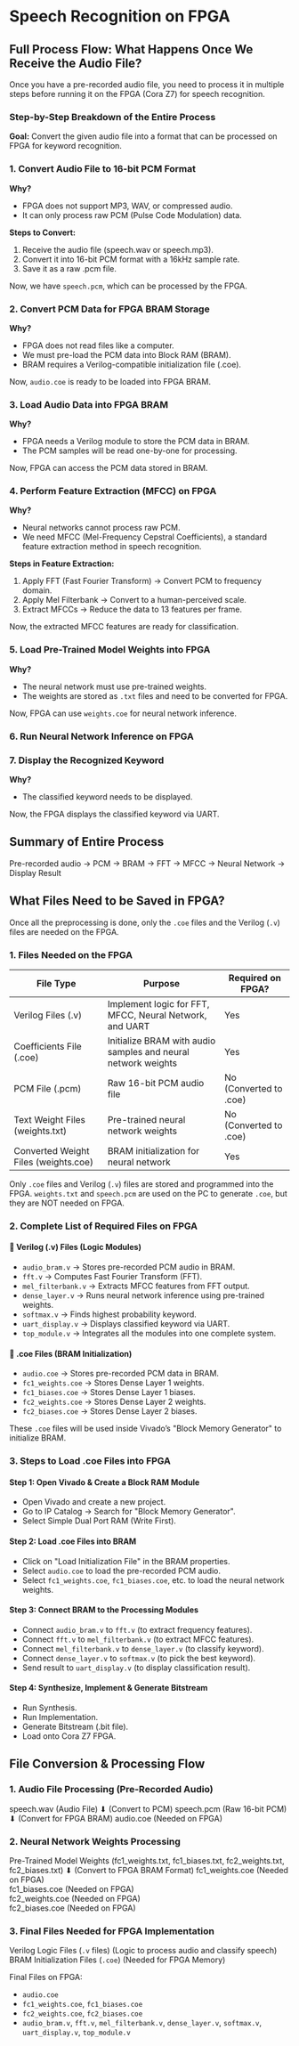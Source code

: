 # Speech Recognition on FPGA

## Full Process Flow: What Happens Once We Receive the Audio File?
Once you have a pre-recorded audio file, you need to process it in multiple steps before running it on the FPGA (Cora Z7) for speech recognition.

### Step-by-Step Breakdown of the Entire Process
**Goal:** Convert the given audio file into a format that can be processed on FPGA for keyword recognition.

### 1. Convert Audio File to 16-bit PCM Format
**Why?**
- FPGA does not support MP3, WAV, or compressed audio.
- It can only process raw PCM (Pulse Code Modulation) data.

**Steps to Convert:**
1. Receive the audio file (speech.wav or speech.mp3).
2. Convert it into 16-bit PCM format with a 16kHz sample rate.
3. Save it as a raw .pcm file.

 Now, we have `speech.pcm`, which can be processed by the FPGA.

### 2. Convert PCM Data for FPGA BRAM Storage
**Why?**
- FPGA does not read files like a computer.
- We must pre-load the PCM data into Block RAM (BRAM).
- BRAM requires a Verilog-compatible initialization file (.coe).

 Now, `audio.coe` is ready to be loaded into FPGA BRAM.

### 3. Load Audio Data into FPGA BRAM
**Why?**
- FPGA needs a Verilog module to store the PCM data in BRAM.
- The PCM samples will be read one-by-one for processing.

 Now, FPGA can access the PCM data stored in BRAM.

### 4. Perform Feature Extraction (MFCC) on FPGA
**Why?**
- Neural networks cannot process raw PCM.
- We need MFCC (Mel-Frequency Cepstral Coefficients), a standard feature extraction method in speech recognition.

**Steps in Feature Extraction:**
1. Apply FFT (Fast Fourier Transform) → Convert PCM to frequency domain.
2. Apply Mel Filterbank → Convert to a human-perceived scale.
3. Extract MFCCs → Reduce the data to 13 features per frame.

 Now, the extracted MFCC features are ready for classification.

### 5. Load Pre-Trained Model Weights into FPGA
**Why?**
- The neural network must use pre-trained weights.
- The weights are stored as `.txt` files and need to be converted for FPGA.

 Now, FPGA can use `weights.coe` for neural network inference.

### 6. Run Neural Network Inference on FPGA

### 7. Display the Recognized Keyword
**Why?**
- The classified keyword needs to be displayed.

 Now, the FPGA displays the classified keyword via UART.

## Summary of Entire Process
Pre-recorded audio → PCM → BRAM → FFT → MFCC → Neural Network → Display Result

## What Files Need to be Saved in FPGA?
Once all the preprocessing is done, only the `.coe` files and the Verilog (`.v`) files are needed on the FPGA.

### 1. Files Needed on the FPGA
| File Type | Purpose | Required on FPGA? |
|-----------|---------|------------------|
| Verilog Files (.v) | Implement logic for FFT, MFCC, Neural Network, and UART |  Yes |
| Coefficients File (.coe) | Initialize BRAM with audio samples and neural network weights |  Yes |
| PCM File (.pcm) | Raw 16-bit PCM audio file |  No (Converted to .coe) |
| Text Weight Files (weights.txt) | Pre-trained neural network weights |  No (Converted to .coe) |
| Converted Weight Files (weights.coe) | BRAM initialization for neural network |  Yes |

 Only `.coe` files and Verilog (`.v`) files are stored and programmed into the FPGA.
 `weights.txt` and `speech.pcm` are used on the PC to generate `.coe`, but they are NOT needed on FPGA.

### 2. Complete List of Required Files on FPGA
#### 🔹 Verilog (.v) Files (Logic Modules)
- `audio_bram.v` → Stores pre-recorded PCM audio in BRAM.
- `fft.v` → Computes Fast Fourier Transform (FFT).
- `mel_filterbank.v` → Extracts MFCC features from FFT output.
- `dense_layer.v` → Runs neural network inference using pre-trained weights.
- `softmax.v` → Finds highest probability keyword.
- `uart_display.v` → Displays classified keyword via UART.
- `top_module.v` → Integrates all the modules into one complete system.

#### 🔹 .coe Files (BRAM Initialization)
- `audio.coe` → Stores pre-recorded PCM data in BRAM.
- `fc1_weights.coe` → Stores Dense Layer 1 weights.
- `fc1_biases.coe` → Stores Dense Layer 1 biases.
- `fc2_weights.coe` → Stores Dense Layer 2 weights.
- `fc2_biases.coe` → Stores Dense Layer 2 biases.

 These `.coe` files will be used inside Vivado’s "Block Memory Generator" to initialize BRAM.

### 3. Steps to Load .coe Files into FPGA
#### Step 1: Open Vivado & Create a Block RAM Module
- Open Vivado and create a new project.
- Go to IP Catalog → Search for "Block Memory Generator".
- Select Simple Dual Port RAM (Write First).

#### Step 2: Load .coe Files into BRAM
- Click on "Load Initialization File" in the BRAM properties.
- Select `audio.coe` to load the pre-recorded PCM audio.
- Select `fc1_weights.coe`, `fc1_biases.coe`, etc. to load the neural network weights.

#### Step 3: Connect BRAM to the Processing Modules
- Connect `audio_bram.v` to `fft.v` (to extract frequency features).
- Connect `fft.v` to `mel_filterbank.v` (to extract MFCC features).
- Connect `mel_filterbank.v` to `dense_layer.v` (to classify keyword).
- Connect `dense_layer.v` to `softmax.v` (to pick the best keyword).
- Send result to `uart_display.v` (to display classification result).

#### Step 4: Synthesize, Implement & Generate Bitstream
- Run Synthesis.
- Run Implementation.
- Generate Bitstream (.bit file).
- Load onto Cora Z7 FPGA.

## File Conversion & Processing Flow
### 1. Audio File Processing (Pre-Recorded Audio)
 speech.wav (Audio File) 
    ⬇ (Convert to PCM)
 speech.pcm (Raw 16-bit PCM)  
    ⬇ (Convert for FPGA BRAM)
 audio.coe  (Needed on FPGA)  

### 2. Neural Network Weights Processing
 Pre-Trained Model Weights (fc1_weights.txt, fc1_biases.txt, fc2_weights.txt, fc2_biases.txt)
    ⬇ (Convert to FPGA BRAM Format)
 fc1_weights.coe  (Needed on FPGA)  
 fc1_biases.coe  (Needed on FPGA)  
 fc2_weights.coe  (Needed on FPGA)  
 fc2_biases.coe  (Needed on FPGA)  

### 3. Final Files Needed for FPGA Implementation
 Verilog Logic Files (`.v` files)  (Logic to process audio and classify speech)
 BRAM Initialization Files (`.coe`)  (Needed for FPGA Memory)

 Final Files on FPGA:
- `audio.coe`
- `fc1_weights.coe`, `fc1_biases.coe`
- `fc2_weights.coe`, `fc2_biases.coe`
- `audio_bram.v`, `fft.v`, `mel_filterbank.v`, `dense_layer.v`, `softmax.v`, `uart_display.v`, `top_module.v`
